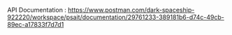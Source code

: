 API Documentation : 
https://www.postman.com/dark-spaceship-922220/workspace/psait/documentation/29761233-389181b6-d74c-49cb-89ec-a17833f7d7d1 
 
 
 
